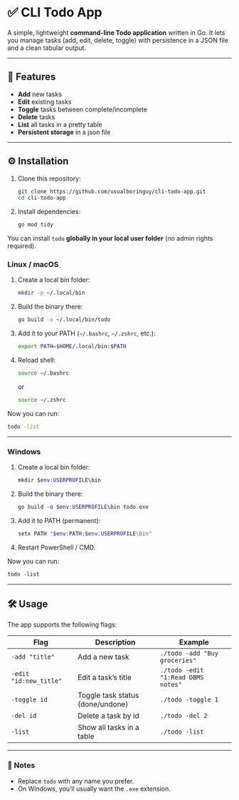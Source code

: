 # ✅ CLI Todo App

A simple, lightweight **command-line Todo application** written in Go.
It lets you manage tasks (add, edit, delete, toggle) with persistence in a JSON file and a clean tabular output.

---

## 🚀 Features
- **Add** new tasks
- **Edit** existing tasks
- **Toggle** tasks between complete/incomplete
- **Delete** tasks
- **List** all tasks in a pretty table
- **Persistent storage** in a json file

---

## ⚙️ Installation

1. Clone this repository:
   ```bash
   git clone https://github.com/usualboringuy/cli-todo-app.git
   cd cli-todo-app
   ```
2. Install dependencies:
   ```bash
   go mod tidy
   ```
You can install `todo` **globally in your local user folder** (no admin rights required).

### Linux / macOS
1. Create a local bin folder:
   ```bash
   mkdir -p ~/.local/bin
   ```
2. Build the binary there:
   ```bash
   go build -o ~/.local/bin/todo
   ```
3. Add it to your PATH (`~/.bashrc`, `~/.zshrc`, etc.):
   ```bash
   export PATH=$HOME/.local/bin:$PATH
   ```
4. Reload shell:
   ```bash
   source ~/.bashrc
   ```
   or

   ```bash
   source ~/.zshrc
   ```
Now you can run:
```bash
todo -list
```

---

### Windows
1. Create a local bin folder:
   ```powershell
   mkdir $env:USERPROFILE\bin
   ```
2. Build the binary there:
   ```powershell
   go build -o $env:USERPROFILE\bin	todo.exe
   ```
3. Add it to PATH (permanent):
   ```powershell
   setx PATH "$env:PATH;$env:USERPROFILE\bin"
   ```
4. Restart PowerShell / CMD.

Now you can run:
```powershell
todo -list
```

---

## 🛠️ Usage

The app supports the following flags:

| Flag | Description | Example |
|------|-------------|---------|
| `-add "title"` | Add a new task | `./todo -add "Buy groceries"` |
| `-edit "id:new_title"` | Edit a task’s title | `./todo -edit "1:Read DBMS notes"` |
| `-toggle id` | Toggle task status (done/undone) | `./todo -toggle 1` |
| `-del id` | Delete a task by id | `./todo -del 2` |
| `-list` | Show all tasks in a table | `./todo -list` |

---

### 📌 Notes
- Replace `todo` with any name you prefer.
- On Windows, you’ll usually want the `.exe` extension.
